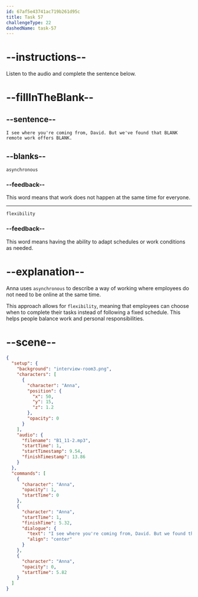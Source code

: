 ```yaml
---
id: 67af5e43741ac719b261d95c
title: Task 57
challengeType: 22
dashedName: task-57
---
```


<!-- (Audio) Anna: I see where you're coming from, David. But we've found that asynchronous remote work offers flexibility. -->

# --instructions--

Listen to the audio and complete the sentence below.

# --fillInTheBlank--

## --sentence--

`I see where you're coming from, David. But we've found that BLANK remote work offers BLANK.`

## --blanks--

`asynchronous`

### --feedback--

This word means that work does not happen at the same time for everyone.

---

`flexibility`

### --feedback--

This word means having the ability to adapt schedules or work conditions as needed.

# --explanation--

Anna uses `asynchronous` to describe a way of working where employees do not need to be online at the same time.

This approach allows for `flexibility`, meaning that employees can choose when to complete their tasks instead of following a fixed schedule. This helps people balance work and personal responsibilities.

# --scene--

```json
{
  "setup": {
    "background": "interview-room3.png",
    "characters": [
      {
        "character": "Anna",
        "position": {
          "x": 50,
          "y": 15,
          "z": 1.2
        },
        "opacity": 0
      }
    ],
    "audio": {
      "filename": "B1_11-2.mp3",
      "startTime": 1,
      "startTimestamp": 9.54,
      "finishTimestamp": 13.86
    }
  },
  "commands": [
    {
      "character": "Anna",
      "opacity": 1,
      "startTime": 0
    },
    {
      "character": "Anna",
      "startTime": 1,
      "finishTime": 5.32,
      "dialogue": {
        "text": "I see where you're coming from, David. But we found that asynchronous remote work offers flexibility.",
        "align": "center"
      }
    },
    {
      "character": "Anna",
      "opacity": 0,
      "startTime": 5.82
    }
  ]
}
```
